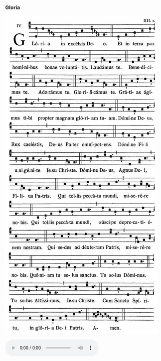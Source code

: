### Gloria

![](images/mass-xii-gloria.jpg)

<audio src="https://www.ccwatershed.org/audio/djc_12_gloria_mp3_1/download/" controls="controls"></audio>
